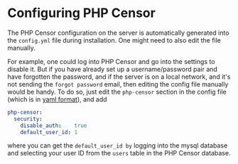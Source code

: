 Configuring PHP Censor
======================

The PHP Censor configuration on the server is automatically generated into the `config.yml` file during installation.
One might need to also edit the file manually.

For example, one could log into PHP Censor and go into the settings to disable it. But if you have already set up a
username/password pair and have forgotten the password, and if the server is on a local network, and it's not sending
the `forgot password` email, then editing the config file manually would be handy. To do so, just edit the `php-censor`
section in the config file (which is in [yaml format](https://en.wikipedia.org/wiki/YAML)), and add

```yml
php-censor:
  security:
    disable_auth:    true
    default_user_id: 1
```

where you can get the `default_user_id by` logging into the mysql database and selecting your user ID from the `users` table in
the PHP Censor database.
